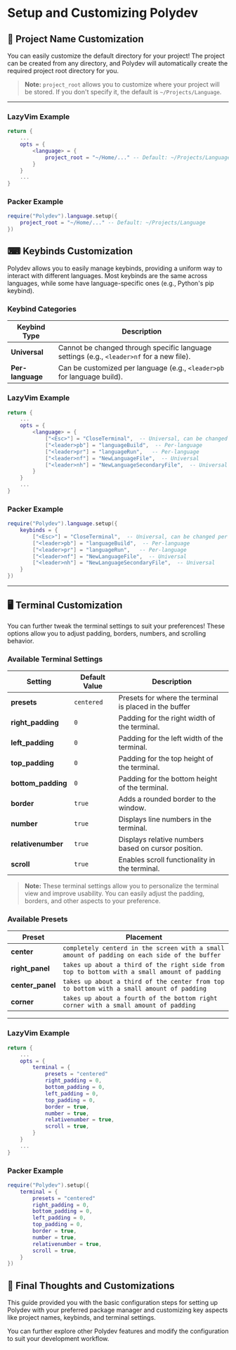 # Setup and Customizing Polydev

## 🔧 Project Name Customization
You can easily customize the default directory for your project! The project can be created from any directory, and Polydev will automatically create the required project root directory for you.

> **Note:** `project_root` allows you to customize where your project will be stored. If you don't specify it, the default is `~/Projects/Language`.

---
### LazyVim Example

```lua
return {
    ...
    opts = {
        <language> = {
            project_root = "~/Home/..." -- Default: ~/Projects/Language
        }
    }
    ...
}
```

### Packer Example

```lua
require("Polydev").language.setup({
    project_root = "~/Home/..." -- Default: ~/Projects/Language
})
```

## ⌨ Keybinds Customization
Polydev allows you to easily manage keybinds, providing a uniform way to interact with different languages. Most keybinds are the same across languages, while some have language-specific ones (e.g., Python's pip keybind).

### Keybind Categories
| Keybind Type      | Description                                      |
|-------------------|--------------------------------------------------|
| **Universal**     | Cannot be changed through specific language settings (e.g., `<leader>nf` for a new file). |
| **Per-language**  | Can be customized per language (e.g., `<leader>pb` for language build). |

### LazyVim Example

```lua
return {
    ...
    opts = {
        <language> = {
            ["<Esc>"] = "CloseTerminal",  -- Universal, can be changed per language for now
            ["<leader>pb"] = "languageBuild",  -- Per-language
            ["<leader>pr"] = "languageRun",   -- Per-language
            ["<leader>nf"] = "NewLanguageFile",  -- Universal
            ["<leader>nh"] = "NewLanguageSecondaryFile",  -- Universal
        }
    }
    ...
}
```

### Packer Example

```lua
require("Polydev").language.setup({
    keybinds = {
        ["<Esc>"] = "CloseTerminal",  -- Universal, can be changed per language for now
        ["<leader>pb"] = "languageBuild",  -- Per-language
        ["<leader>pr"] = "languageRun",   -- Per-language
        ["<leader>nf"] = "NewLanguageFile",  -- Universal
        ["<leader>nh"] = "NewLanguageSecondaryFile",  -- Universal
    }
})
```

---

## 🖥 Terminal Customization
You can further tweak the terminal settings to suit your preferences! These options allow you to adjust padding, borders, numbers, and scrolling behavior.

### Available Terminal Settings
| Setting          | Default Value   | Description                                             |
|------------------|-----------------|---------------------------------------------------------|
| **presets**       | `centered`      | Presets for where the terminal is placed in the buffer  |
| **right_padding** | `0`             | Padding for the right width of the terminal.            |
| **left_padding**  | `0`             | Padding for the left width of the terminal.             |
| **top_padding**   | `0`             | Padding for the top height of the terminal.             |
| **bottom_padding**| `0`             | Padding for the bottom height of the terminal.          |
| **border**        | `true`          | Adds a rounded border to the window.                    |
| **number**        | `true`          | Displays line numbers in the terminal.                  |
| **relativenumber**| `true`          | Displays relative numbers based on cursor position.     |
| **scroll**        | `true`          | Enables scroll functionality in the terminal.           |

> **Note:** These terminal settings allow you to personalize the terminal view and improve usability. You can easily adjust the padding, borders, and other aspects to your preference.

### Available Presets
| Preset | Placement |
|--------|-----------|
| **center** | `completely centerd in the screen with a small amount of padding on each side of the buffer` |
| **right_panel** | `takes up about a third of the right side from top to bottom with a small amount of padding` |
| **center_panel** | `takes up about a third of the center from top to bottom with a small amount of padding` |
| **corner** | `takes up about a fourth of the bottom right corner with a small amount of padding` |

---
### LazyVim Example

```lua
return {
    ...
    opts = {
        terminal = {
            presets = "centered"
            right_padding = 0,
            bottom_padding = 0,
            left_padding = 0,
            top_padding = 0,
            border = true,
            number = true,
            relativenumber = true,
            scroll = true,
        }
    }
    ...
}
```

### Packer Example

```lua
require("Polydev").setup({
    terminal = {
        presets = "centered"
        right_padding = 0,
        bottom_padding = 0,
        left_padding = 0,
        top_padding = 0,
        border = true,
        number = true,
        relativenumber = true,
        scroll = true,
    }
})
```

## 🚀 Final Thoughts and Customizations
This guide provided you with the basic configuration steps for setting up Polydev with your preferred package manager and customizing key aspects like project names, keybinds, and terminal settings.

You can further explore other Polydev features and modify the configuration to suit your development workflow.
